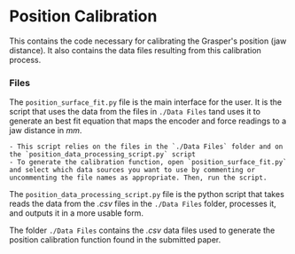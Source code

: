 # Position Calibration

This contains the code necessary for calibrating the Grasper's position (jaw distance). It also contains the data files resulting from this calibration process. 

### Files

The `position_surface_fit.py` file is the main interface for the user. It is the script that uses the data from the files in `./Data Files` tand uses it to generate an best fit equation that maps the encoder and force readings to a jaw distance in _mm_.

    - This script relies on the files in the `./Data Files` folder and on the `position_data_processing_script.py` script
    - To generate the calibration function, open `position_surface_fit.py` and select which data sources you want to use by commenting or uncommenting the file names as appropriate. Then, run the script.

The `position_data_processing_script.py` file is the python script that takes reads the data from the _.csv_ files in the `./Data Files` folder, processes it, and outputs it in a more usable form.

The folder `./Data Files` contains the _.csv_ data files used to generate the position calibration function found in the submitted paper.
